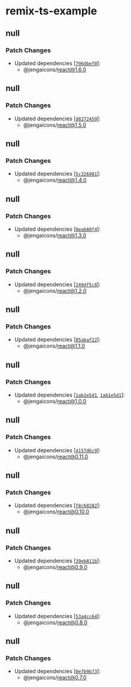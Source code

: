 # remix-ts-example

## null

### Patch Changes

- Updated dependencies
  [[`796dbef0`](https://github.com/outpostHQ/jengaicons/commit/796dbef05783f46fa98cae0ab798efc493b90032)]:
  - @jengaicons/react@1.6.0

## null

### Patch Changes

- Updated dependencies
  [[`d8272459`](https://github.com/outpostHQ/jengaicons/commit/d82724599949552ca3b514d66f77ed41aec1a4f2)]:
  - @jengaicons/react@1.5.0

## null

### Patch Changes

- Updated dependencies
  [[`5c326981`](https://github.com/outpostHQ/jengaicons/commit/5c326981053fde23aa9978113523ab07a91e090e)]:
  - @jengaicons/react@1.4.0

## null

### Patch Changes

- Updated dependencies
  [[`0eab80f4`](https://github.com/outpostHQ/jengaicons/commit/0eab80f4c05883ea05792fb4c2fcb666aef077af)]:
  - @jengaicons/react@1.3.0

## null

### Patch Changes

- Updated dependencies
  [[`249df5c8`](https://github.com/OutpostHQ/jengaicons/commit/249df5c8cd5d5210bf56aae74c5efa9ac7b1b9f5)]:
  - @jengaicons/react@1.2.0

## null

### Patch Changes

- Updated dependencies
  [[`85abaf22`](https://github.com/OutpostHQ/jengaicons/commit/85abaf2279be25ba785a00794903761eaca30fa4)]:
  - @jengaicons/react@1.1.0

## null

### Patch Changes

- Updated dependencies
  [[`1ab1e5d1`](https://github.com/OutpostHQ/jengaicons/commit/1ab1e5d17995209bb70ab0c234f4cf221f1ea241),
  [`1ab1e5d1`](https://github.com/OutpostHQ/jengaicons/commit/1ab1e5d17995209bb70ab0c234f4cf221f1ea241)]:
  - @jengaicons/react@1.0.0

## null

### Patch Changes

- Updated dependencies
  [[`4157d6c9`](https://github.com/OutpostHQ/jengaicons/commit/4157d6c9b27b44062d8593a4af086aaa8b8dbfc2)]:
  - @jengaicons/react@0.11.0

## null

### Patch Changes

- Updated dependencies
  [[`f8c68282`](https://github.com/OutpostHQ/jengaicons/commit/f8c68282cc5eb4cc90b4f9f5e77b773509604158)]:
  - @jengaicons/react@0.10.0

## null

### Patch Changes

- Updated dependencies
  [[`39eb811b`](https://github.com/OutpostHQ/jengaicons/commit/39eb811b0eac5261e230c1ab677086b7d34a7009)]:
  - @jengaicons/react@0.9.0

## null

### Patch Changes

- Updated dependencies
  [[`53a4cc64`](https://github.com/OutpostHQ/jengaicons/commit/53a4cc645b4fe43a66dda14ee1f3f7acc0b474b3)]:
  - @jengaicons/react@0.8.0

## null

### Patch Changes

- Updated dependencies
  [[`0e7b9b73`](https://github.com/OutpostHQ/jengaicons/commit/0e7b9b7384e7fb05b9aa0982857aed35c8800704)]:
  - @jengaicons/react@0.7.0
